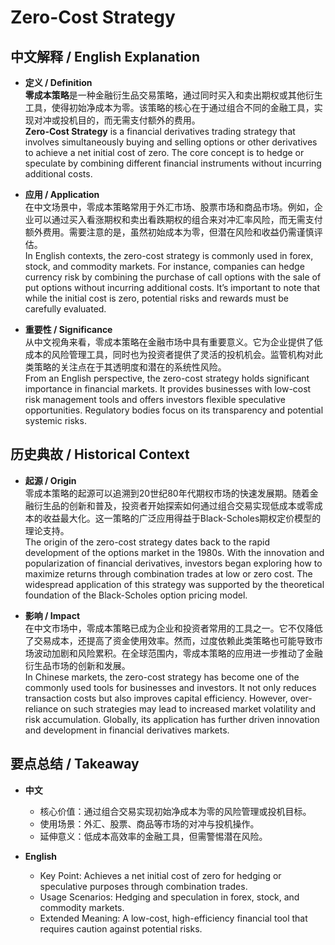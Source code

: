 # Zero-Cost Strategy

## 中文解释 / English Explanation

* **定义 / Definition**  
  **零成本策略**是一种金融衍生品交易策略，通过同时买入和卖出期权或其他衍生工具，使得初始净成本为零。该策略的核心在于通过组合不同的金融工具，实现对冲或投机目的，而无需支付额外的费用。  
  **Zero-Cost Strategy** is a financial derivatives trading strategy that involves simultaneously buying and selling options or other derivatives to achieve a net initial cost of zero. The core concept is to hedge or speculate by combining different financial instruments without incurring additional costs.

* **应用 / Application**  
  在中文场景中，零成本策略常用于外汇市场、股票市场和商品市场。例如，企业可以通过买入看涨期权和卖出看跌期权的组合来对冲汇率风险，而无需支付额外费用。需要注意的是，虽然初始成本为零，但潜在风险和收益仍需谨慎评估。  
  In English contexts, the zero-cost strategy is commonly used in forex, stock, and commodity markets. For instance, companies can hedge currency risk by combining the purchase of call options with the sale of put options without incurring additional costs. It’s important to note that while the initial cost is zero, potential risks and rewards must be carefully evaluated.

* **重要性 / Significance**  
  从中文视角来看，零成本策略在金融市场中具有重要意义。它为企业提供了低成本的风险管理工具，同时也为投资者提供了灵活的投机机会。监管机构对此类策略的关注点在于其透明度和潜在的系统性风险。  
  From an English perspective, the zero-cost strategy holds significant importance in financial markets. It provides businesses with low-cost risk management tools and offers investors flexible speculative opportunities. Regulatory bodies focus on its transparency and potential systemic risks.

## 历史典故 / Historical Context

* **起源 / Origin**  
  零成本策略的起源可以追溯到20世纪80年代期权市场的快速发展期。随着金融衍生品的创新和普及，投资者开始探索如何通过组合交易实现低成本或零成本的收益最大化。这一策略的广泛应用得益于Black-Scholes期权定价模型的理论支持。  
  The origin of the zero-cost strategy dates back to the rapid development of the options market in the 1980s. With the innovation and popularization of financial derivatives, investors began exploring how to maximize returns through combination trades at low or zero cost. The widespread application of this strategy was supported by the theoretical foundation of the Black-Scholes option pricing model.

* **影响 / Impact**  
  在中文市场中，零成本策略已成为企业和投资者常用的工具之一。它不仅降低了交易成本，还提高了资金使用效率。然而，过度依赖此类策略也可能导致市场波动加剧和风险累积。在全球范围内，零成本策略的应用进一步推动了金融衍生品市场的创新和发展。  
  In Chinese markets, the zero-cost strategy has become one of the commonly used tools for businesses and investors. It not only reduces transaction costs but also improves capital efficiency. However, over-reliance on such strategies may lead to increased market volatility and risk accumulation. Globally, its application has further driven innovation and development in financial derivatives markets.

## 要点总结 / Takeaway

* **中文**  
  - 核心价值：通过组合交易实现初始净成本为零的风险管理或投机目标。  
  - 使用场景：外汇、股票、商品等市场的对冲与投机操作。  
  - 延伸意义：低成本高效率的金融工具，但需警惕潜在风险。

* **English**  
  - Key Point: Achieves a net initial cost of zero for hedging or speculative purposes through combination trades.  
  - Usage Scenarios: Hedging and speculation in forex, stock, and commodity markets.  
  - Extended Meaning: A low-cost, high-efficiency financial tool that requires caution against potential risks.